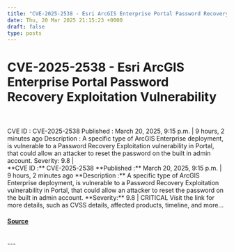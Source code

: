 ```yaml
---
title: "CVE-2025-2538 - Esri ArcGIS Enterprise Portal Password Recovery Exploitation Vulnerability"
date: Thu, 20 Mar 2025 21:15:23 +0000
draft: false
type: posts
---
```

# CVE-2025-2538 - Esri ArcGIS Enterprise Portal Password Recovery Exploitation Vulnerability

<br/>

<br/>
 CVE ID : CVE-2025-2538 Published : March 20, 2025, 9:15 p.m. | 9 hours, 2 minutes ago Description : A specific type of ArcGIS Enterprise deployment, is vulnerable to a Password Recovery Exploitation vulnerability in Portal, that could allow an attacker to reset the password on the built in admin account. Severity: 9.8 |
<br/>
**CVE ID :** CVE-2025-2538  
**Published :** March 20, 2025, 9:15 p.m. | 9 hours, 2 minutes ago  
**Description :** A specific type of ArcGIS Enterprise deployment, is vulnerable to a Password Recovery Exploitation vulnerability in Portal, that could allow an attacker to reset the password on the built in admin account.  
**Severity:** 9.8 | CRITICAL  
Visit the link for more details, such as CVSS details, affected products, timeline, and more...

#### [Source](https://cvefeed.io/vuln/detail/CVE-2025-2538)

<br/>
---

